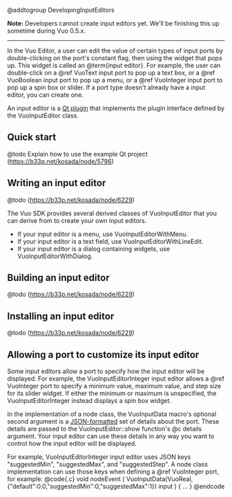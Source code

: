 @addtogroup DevelopingInputEditors

**Note:** Developers cannot create input editors yet.  We'll be finishing this up sometime during Vuo 0.5.x.

---

In the Vuo Editor, a user can edit the value of certain types of input ports by double-clicking on the port's constant flag, then using the widget that pops up. This widget is called an @term{input editor}. For example, the user can double-click on a @ref VuoText input port to pop up a text box, or a @ref VuoBoolean input port to pop up a menu, or a @ref VuoInteger input port to pop up a spin box or slider. If a port type doesn't already have a input editor, you can create one. 

An input editor is a [Qt plugin](http://qt-project.org/doc/qt-5.0/qtcore/plugins-howto.html#the-lower-level-api-extending-qt-applications) that implements the plugin interface defined by the VuoInputEditor class. 


## Quick start

@todo Explain how to use the example Qt project (https://b33p.net/kosada/node/5796)



## Writing an input editor

@todo (https://b33p.net/kosada/node/6229)

The Vuo SDK provides several derived classes of VuoInputEditor that you can derive from to create your own input editors. 

   - If your input editor is a menu, use VuoInputEditorWithMenu. 
   - If your input editor is a text field, use VuoInputEditorWithLineEdit. 
   - If your input editor is a dialog containing widgets, use VuoInputEditorWithDialog. 



## Building an input editor

@todo (https://b33p.net/kosada/node/6229)



## Installing an input editor

@todo (https://b33p.net/kosada/node/6229)



## Allowing a port to customize its input editor

Some input editors allow a port to specify how the input editor will be displayed. For example, the VuoInputEditorInteger input editor allows a @ref VuoInteger port to specify a minimum value, maximum value, and step size for its slider widget. If either the minimum or maximum is unspecified, the VuoInputEditorInteger instead displays a spin box widget. 

In the implementation of a node class, the VuoInputData macro's optional second argument is a [JSON-formatted](http://www.json.org/) set of details about the port. These details are passed to the VuoInputEditor::show function's @c details argument. Your input editor can use these details in any way you want to control how the input editor will be displayed. 

For example, VuoInputEditorInteger input editor uses JSON keys "suggestedMin", "suggestedMax", and "suggestedStep". A node class implementation can use those keys when defining a @ref VuoInteger port, for example: 
@code{.c}
void nodeEvent
(
		VuoInputData(VuoReal, {"default":0.0,"suggestedMin":0,"suggestedMax":1}) input
)
{
	...
}
@endcode
